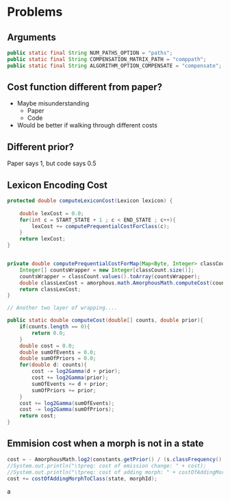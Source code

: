 # Problems

## Arguments
```java
public static final String NUM_PATHS_OPTION = "paths";
public static final String COMPENSATION_MATRIX_PATH = "comppath";
public static final String ALGORITHM_OPTION_COMPENSATE = "compensate";
```



## Cost function different from paper?

* Maybe misunderstanding
  * Paper
  * Code
* Would be better if walking through different costs

## Different prior?

Paper says 1, but code says 0.5

## Lexicon Encoding Cost



```java
protected double computeLexiconCost(Lexicon lexicon) {
    
    double lexCost = 0.0;
    for(int c = START_STATE + 1 ; c < END_STATE ; c++){
        lexCost += computePrequentialCostForClass(c);
    }
    return lexCost;        
}


private double computePrequentialCostForMap(Map<Byte, Integer> classCount) {
    Integer[] countsWrapper = new Integer[classCount.size()];
    countsWrapper = classCount.values().toArray(countsWrapper);
    double classLexCost = amorphous.math.AmorphousMath.computeCost(countsWrapper, constants.getPrior());
    return classLexCost;
}

// Another two layer of wrapping....

public static double computeCost(double[] counts, double prior){        
    if(counts.length == 0){
        return 0.0;
    }
    double cost = 0.0;
    double sumOfEvents = 0.0;
    double sumOfPriors = 0.0;
    for(double d: counts){
        cost -= log2Gamma(d + prior);
        cost += log2Gamma(prior);            
        sumOfEvents += d + prior;
        sumOfPriors += prior;
    }
    cost += log2Gamma(sumOfEvents);
    cost -= log2Gamma(sumOfPriors);
    return cost;
}

```


## Emmision cost when a morph is not in a state


```java
cost = - AmorphousMath.log2(constants.getPrior() / (s.classFrequency() + (s.classSize() + 1.0) * constants.getPrior()));
//System.out.println("\tpreq: cost of emission change: " + cost);
//System.out.println("\tpreq: cost of adding morph: " + costOfAddingMorphToClass(state, morphId));
cost += costOfAddingMorphToClass(state, morphId);
```
a
